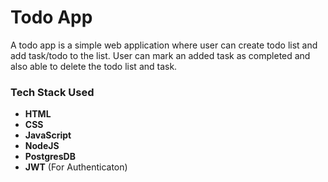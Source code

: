 # Todo App

A todo app is a simple web application where user can create todo list and add
task/todo to the list. User can mark an added task as completed and also able to
delete the todo list and task.


### Tech Stack Used

- **HTML**
- **CSS**
- **JavaScript**
- **NodeJS**
- **PostgresDB**
- **JWT** (For Authenticaton)
